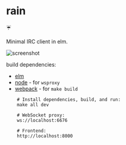 # rain

☔

Minimal IRC client in elm.

![screenshot](http://i.imgur.com/PwdHbsl.png)

build dependencies:

  - [elm](https://guide.elm-lang.org/install.html)
  - [node](https://nodejs.org/en/download/) - for `wsproxy`
  - [webpack](https://webpack.org) - for `make build`

```
    # Install dependencies, build, and run:
    make all dev

    # WebSocket proxy:
    ws://localhost:6676

    # Frontend:
    http://localhost:8000
```

